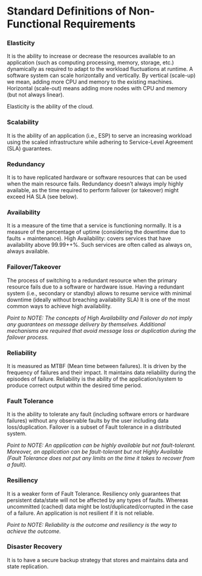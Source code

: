 # Standard Definitions of Non-Functional Requirements 

### Elasticity
It is the ability to increase or decrease the resources available to an application (such as computing processing, memory, storage, etc.) dynamically as required to adapt to the workload fluctuations at runtime. A software system can scale horizontally and vertically. By vertical (scale-up) we mean, adding more CPU and memory to the existing machines. Horizontal (scale-out) means adding more nodes with CPU and memory (but not always linear).

Elasticity is the ability of the cloud.

### Scalability
It is the ability of an application (i.e., ESP) to serve an increasing workload using the scaled infrastructure while adhering to Service-Level Agreement (SLA) guarantees.
 
### Redundancy
It is to have replicated hardware or software resources that can be used when the main resource fails. Redundancy doesn’t always imply highly available, as the time required to perform failover (or takeover) might exceed HA SLA (see below).    

### Availability
It is a measure of the time that a service is functioning normally. It is a measure of the percentage of uptime (considering the downtime due to faults + maintenance). High Availability: covers services that have availability above 99.99++%. Such services are often called as always on, always available. 
 
### Failover/Takeover
The process of switching to a redundant resource when the primary resource fails due to a software or hardware issue. Having a redundant system (i.e., secondary or standby)  allows to resume service with minimal downtime (ideally without breaching availability SLA) It is one of the most common ways to achieve high availability.
 
*Point to NOTE: The concepts of High Availability and Failover do not imply any guarantees on message delivery by themselves. Additional mechanisms are required that avoid message loss or duplication during the failover process.*
 
### Reliability
It is measured as MTBF (Mean time between failures).  It is driven by the frequency of failures and their impact. It maintains data reliability during the episodes of failure. Reliability is the ability of the application/system to produce correct output within the desired time period.
 
### Fault Tolerance 
It is the ability to tolerate any fault (including software errors or hardware failures) without any observable faults by the user including data loss/duplication. Failover is a subset of Fault tolerance in a distributed system.
 
*Point to NOTE: An application can be highly available but not fault-tolerant. Moreover, an application can be fault-tolerant but not Highly Available (Fault Tolerance does not put any limits on the time it takes to recover from a fault).*
 
### Resiliency 
It is a weaker form of Fault Tolerance. Resiliency only guarantees that persistent data/state will not be affected by any types of faults. Whereas uncommitted (cached) data might be lost/duplicated/corrupted in the case of a failure. An application is not resilient if it is not reliable. 
 
*Point to NOTE: Reliability is the outcome and resiliency is the way to achieve the outcome.*
 
### Disaster Recovery 
It is to have a secure backup strategy that stores and maintains data and state replication.
